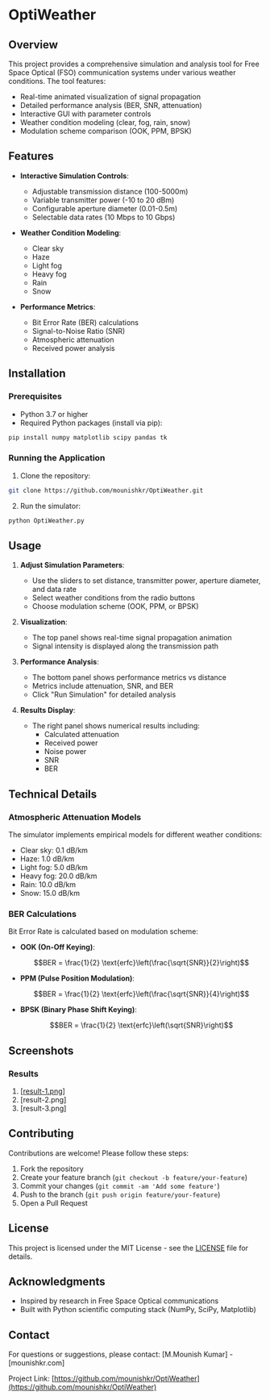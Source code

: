 # OptiWeather

## Overview

This project provides a comprehensive simulation and analysis tool for Free Space Optical (FSO) communication systems under various weather conditions. The tool features:

- Real-time animated visualization of signal propagation
- Detailed performance analysis (BER, SNR, attenuation)
- Interactive GUI with parameter controls
- Weather condition modeling (clear, fog, rain, snow)
- Modulation scheme comparison (OOK, PPM, BPSK)

## Features

- **Interactive Simulation Controls**:
  - Adjustable transmission distance (100-5000m)
  - Variable transmitter power (-10 to 20 dBm)
  - Configurable aperture diameter (0.01-0.5m)
  - Selectable data rates (10 Mbps to 10 Gbps)

- **Weather Condition Modeling**:
  - Clear sky
  - Haze
  - Light fog
  - Heavy fog
  - Rain
  - Snow

- **Performance Metrics**:
  - Bit Error Rate (BER) calculations
  - Signal-to-Noise Ratio (SNR)
  - Atmospheric attenuation
  - Received power analysis

## Installation

### Prerequisites

- Python 3.7 or higher
- Required Python packages (install via pip):

```bash
pip install numpy matplotlib scipy pandas tk
```

### Running the Application

1. Clone the repository:
```bash
git clone https://github.com/mounishkr/OptiWeather.git
```

2. Run the simulator:
```bash
python OptiWeather.py
```

## Usage

1. **Adjust Simulation Parameters**:
   - Use the sliders to set distance, transmitter power, aperture diameter, and data rate
   - Select weather conditions from the radio buttons
   - Choose modulation scheme (OOK, PPM, or BPSK)

2. **Visualization**:
   - The top panel shows real-time signal propagation animation
   - Signal intensity is displayed along the transmission path

3. **Performance Analysis**:
   - The bottom panel shows performance metrics vs distance
   - Metrics include attenuation, SNR, and BER
   - Click "Run Simulation" for detailed analysis

4. **Results Display**:
   - The right panel shows numerical results including:
     - Calculated attenuation
     - Received power
     - Noise power
     - SNR
     - BER

## Technical Details

### Atmospheric Attenuation Models

The simulator implements empirical models for different weather conditions:

- Clear sky: 0.1 dB/km
- Haze: 1.0 dB/km
- Light fog: 5.0 dB/km
- Heavy fog: 20.0 dB/km
- Rain: 10.0 dB/km
- Snow: 15.0 dB/km

### BER Calculations

Bit Error Rate is calculated based on modulation scheme:

- **OOK (On-Off Keying)**:
  ```math
  BER = \frac{1}{2} \text{erfc}\left(\frac{\sqrt{SNR}}{2}\right)
  ```

- **PPM (Pulse Position Modulation)**:
  ```math
  BER = \frac{1}{2} \text{erfc}\left(\frac{\sqrt{SNR}}{4}\right)
  ```

- **BPSK (Binary Phase Shift Keying)**:
  ```math
  BER = \frac{1}{2} \text{erfc}\left(\sqrt{SNR}\right)
  ```

## Screenshots

### Results 

1. [[result-1.png](https://github.com/Mounishkr/OptiWeather/blob/5a790c687be1ae952096b511e78387a684ccf71f/result-3.png)]
2. [result-2.png]
3. [result-3.png]


## Contributing

Contributions are welcome! Please follow these steps:

1. Fork the repository
2. Create your feature branch (`git checkout -b feature/your-feature`)
3. Commit your changes (`git commit -am 'Add some feature'`)
4. Push to the branch (`git push origin feature/your-feature`)
5. Open a Pull Request

## License

This project is licensed under the MIT License - see the [LICENSE](LICENSE) file for details.

## Acknowledgments

- Inspired by research in Free Space Optical communications
- Built with Python scientific computing stack (NumPy, SciPy, Matplotlib)

## Contact

For questions or suggestions, please contact:
[M.Mounish Kumar] - [mounishkr.com]

Project Link: [https://github.com/mounishkr/OptiWeather](https://github.com/mounishkr/OptiWeather)

